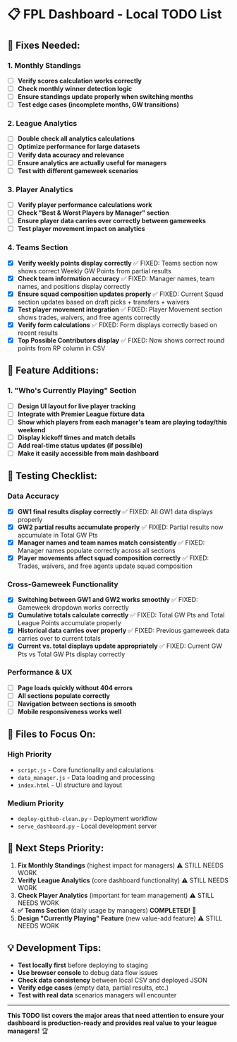 # 📋 FPL Dashboard - Local TODO List

## 🔧 Fixes Needed:

### 1. Monthly Standings
- [ ] **Verify scores calculation works correctly**
- [ ] **Check monthly winner detection logic**
- [ ] **Ensure standings update properly when switching months**
- [ ] **Test edge cases (incomplete months, GW transitions)**

### 2. League Analytics
- [ ] **Double check all analytics calculations**
- [ ] **Optimize performance for large datasets**
- [ ] **Verify data accuracy and relevance**
- [ ] **Ensure analytics are actually useful for managers**
- [ ] **Test with different gameweek scenarios**

### 3. Player Analytics
- [ ] **Verify player performance calculations work**
- [ ] **Check "Best & Worst Players by Manager" section**
- [ ] **Ensure player data carries over correctly between gameweeks**
- [ ] **Test player movement impact on analytics**

### 4. Teams Section
- [x] **Verify weekly points display correctly** ✅ FIXED: Teams section now shows correct Weekly GW Points from partial results
- [x] **Check team information accuracy** ✅ FIXED: Manager names, team names, and positions display correctly
- [x] **Ensure squad composition updates properly** ✅ FIXED: Current Squad section updates based on draft picks + transfers + waivers
- [x] **Test player movement integration** ✅ FIXED: Player Movement section shows trades, waivers, and free agents correctly
- [x] **Verify form calculations** ✅ FIXED: Form displays correctly based on recent results
- [x] **Top Possible Contributors display** ✅ FIXED: Now shows correct round points from RP column in CSV

## 🚀 Feature Additions:

### 1. "Who's Currently Playing" Section
- [ ] **Design UI layout for live player tracking**
- [ ] **Integrate with Premier League fixture data**
- [ ] **Show which players from each manager's team are playing today/this weekend**
- [ ] **Display kickoff times and match details**
- [ ] **Add real-time status updates (if possible)**
- [ ] **Make it easily accessible from main dashboard**

## 🧪 Testing Checklist:

### Data Accuracy
- [x] **GW1 final results display correctly** ✅ FIXED: All GW1 data displays properly
- [x] **GW2 partial results accumulate properly** ✅ FIXED: Partial results now accumulate in Total GW Pts
- [x] **Manager names and team names match consistently** ✅ FIXED: Manager names populate correctly across all sections
- [x] **Player movements affect squad composition correctly** ✅ FIXED: Trades, waivers, and free agents update squad composition

### Cross-Gameweek Functionality
- [x] **Switching between GW1 and GW2 works smoothly** ✅ FIXED: Gameweek dropdown works correctly
- [x] **Cumulative totals calculate correctly** ✅ FIXED: Total GW Pts and Total League Points accumulate properly
- [x] **Historical data carries over properly** ✅ FIXED: Previous gameweek data carries over to current totals
- [x] **Current vs. total displays update appropriately** ✅ FIXED: Current GW Pts vs Total GW Pts display correctly

### Performance & UX
- [ ] **Page loads quickly without 404 errors**
- [ ] **All sections populate correctly**
- [ ] **Navigation between sections is smooth**
- [ ] **Mobile responsiveness works well**

## 📁 Files to Focus On:

### High Priority
- `script.js` - Core functionality and calculations
- `data_manager.js` - Data loading and processing
- `index.html` - UI structure and layout

### Medium Priority
- `deploy-github-clean.py` - Deployment workflow
- `serve_dashboard.py` - Local development server

## 🎯 Next Steps Priority:

1. **Fix Monthly Standings** (highest impact for managers) ⚠️ STILL NEEDS WORK
2. **Verify League Analytics** (core dashboard functionality) ⚠️ STILL NEEDS WORK
3. **Check Player Analytics** (important for team management) ⚠️ STILL NEEDS WORK
4. **✅ Teams Section** (daily usage by managers) **COMPLETED!** 🎉
5. **Design "Currently Playing" Feature** (new value-add feature) ⚠️ STILL NEEDS WORK

## 💡 Development Tips:

- **Test locally first** before deploying to staging
- **Use browser console** to debug data flow issues
- **Check data consistency** between local CSV and deployed JSON
- **Verify edge cases** (empty data, partial results, etc.)
- **Test with real data** scenarios managers will encounter

---

**This TODO list covers the major areas that need attention to ensure your dashboard is production-ready and provides real value to your league managers!** 🏆
